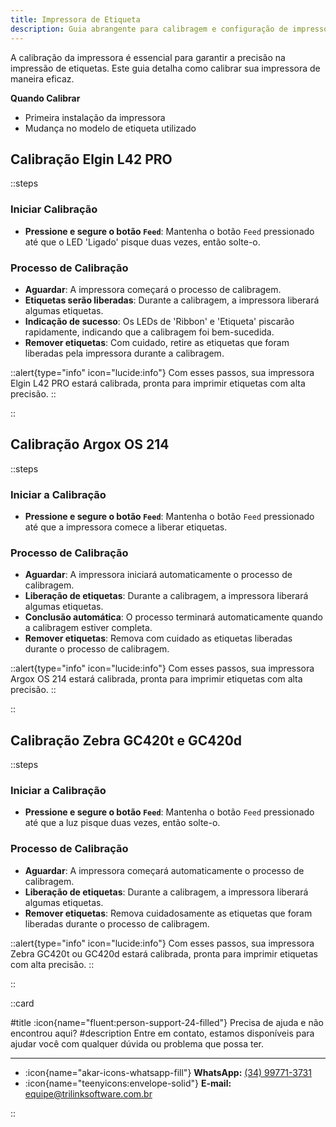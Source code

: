 ```yaml
---
title: Impressora de Etiqueta
description: Guia abrangente para calibragem e configuração de impressoras de etiquetas, garantindo impressões precisas e eficientes.
---
```


A calibração da impressora é essencial para garantir a precisão na impressão de etiquetas. Este guia detalha como calibrar sua impressora de maneira eficaz.

**Quando Calibrar**
- Primeira instalação da impressora
- Mudança no modelo de etiqueta utilizado

## Calibração Elgin L42 PRO

::steps

### Iniciar Calibração
- **Pressione e segure o botão `Feed`**: Mantenha o botão `Feed` pressionado até que o LED 'Ligado' pisque duas vezes, então solte-o.

### Processo de Calibração
- **Aguardar**: A impressora começará o processo de calibragem.
- **Etiquetas serão liberadas**: Durante a calibragem, a impressora liberará algumas etiquetas.
- **Indicação de sucesso**: Os LEDs de 'Ribbon' e 'Etiqueta' piscarão rapidamente, indicando que a calibragem foi bem-sucedida.
- **Remover etiquetas**: Com cuidado, retire as etiquetas que foram liberadas pela impressora durante a calibragem.

::alert{type="info" icon="lucide:info"}
  Com esses passos, sua impressora Elgin L42 PRO estará calibrada, pronta para imprimir etiquetas com alta precisão.
::

::

## Calibração Argox OS 214

::steps

### Iniciar a Calibração
- **Pressione e segure o botão `Feed`**: Mantenha o botão `Feed` pressionado até que a impressora comece a liberar etiquetas.

### Processo de Calibração
- **Aguardar**: A impressora iniciará automaticamente o processo de calibragem.
- **Liberação de etiquetas**: Durante a calibragem, a impressora liberará algumas etiquetas.
- **Conclusão automática**: O processo terminará automaticamente quando a calibragem estiver completa.
- **Remover etiquetas**: Remova com cuidado as etiquetas liberadas durante o processo de calibragem.

::alert{type="info" icon="lucide:info"}
  Com esses passos, sua impressora Argox OS 214 estará calibrada, pronta para imprimir etiquetas com alta precisão.
::

::

## Calibração  Zebra GC420t e GC420d

::steps

### Iniciar a Calibração
- **Pressione e segure o botão `Feed`**: Mantenha o botão `Feed` pressionado até que a luz pisque duas vezes, então solte-o.

### Processo de Calibração
- **Aguardar**: A impressora começará automaticamente o processo de calibragem.
- **Liberação de etiquetas**: Durante a calibragem, a impressora liberará algumas etiquetas.
- **Remover etiquetas**: Remova cuidadosamente as etiquetas que foram liberadas durante o processo de calibragem.

::alert{type="info" icon="lucide:info"}
  Com esses passos, sua impressora Zebra GC420t ou GC420d estará calibrada, pronta para imprimir etiquetas com alta precisão.
::

::

::card

#title
:icon{name="fluent:person-support-24-filled"} Precisa de ajuda e não encontrou aqui?
#description
Entre em contato, estamos disponíveis para ajudar você com qualquer dúvida ou problema que possa ter.

---

- :icon{name="akar-icons-whatsapp-fill"} **WhatsApp:** [(34) 99771-3731](https://wa.me/trilinksoftware)
- :icon{name="teenyicons:envelope-solid"} **E-mail:** [equipe@trilinksoftware.com.br](mailto:equipe@trilinksoftware.com.br)

::
